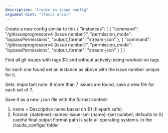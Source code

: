 ```yaml
---
description: "Create an issue config"
argument-hint: "[focus area]"
---
```


Create a new config similar to this
{
  "instances": [
    {
      "command": "/gitissueprogressorv4 {issue number}",
      "permission_mode": "bypassPermissions",
      "output_format": "stream-json"
    },
    {
      "command": "/gitissueprogressorv4 {issue number}",
      "permission_mode": "bypassPermissions",
      "output_format": "stream-json"
    }
  ]
}

Find all git issues with tags $1:
and without actively-being-worked-on tags

for each one found set an instance as above with the issue number unique for it.

Sets: Important note: if more than 7 issues are found, save a new file for each set of 7.

Save it as a new .json file with the format context:
  1. name = Descriptive name based on $1 (filepath safe)
  2. Format: {datetime}-named-issue-set-{name}-{set number, defaults to 0}
careful final output Format path is safe all operating systems.
in the claude_configs/ folder